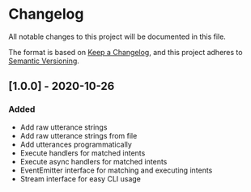 # Changelog
All notable changes to this project will be documented in this file.

The format is based on [Keep a Changelog](https://keepachangelog.com/en/1.0.0/),
and this project adheres to [Semantic Versioning](https://semver.org/spec/v2.0.0.html).

## [1.0.0] - 2020-10-26
### Added
- Add raw utterance strings
- Add raw utterance strings from file
- Add utterances programmatically
- Execute handlers for matched intents
- Execute async handlers for matched intents
- EventEmitter interface for matching and executing intents
- Stream interface for easy CLI usage
